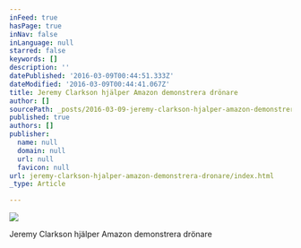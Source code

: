 ```yaml
---
inFeed: true
hasPage: true
inNav: false
inLanguage: null
starred: false
keywords: []
description: ''
datePublished: '2016-03-09T00:44:51.333Z'
dateModified: '2016-03-09T00:44:41.067Z'
title: Jeremy Clarkson hjälper Amazon demonstrera drönare
author: []
sourcePath: _posts/2016-03-09-jeremy-clarkson-hjalper-amazon-demonstrera-dronare.md
published: true
authors: []
publisher:
  name: null
  domain: null
  url: null
  favicon: null
url: jeremy-clarkson-hjalper-amazon-demonstrera-dronare/index.html
_type: Article

---
```

![](https://the-grid-user-content.s3-us-west-2.amazonaws.com/8ef2d0d2-67a8-4840-95a5-3bc29a8a6637.png)

Jeremy Clarkson hjälper Amazon demonstrera drönare